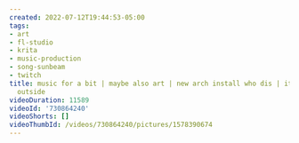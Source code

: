 ```yaml
---
created: 2022-07-12T19:44:53-05:00
tags:
- art
- fl-studio
- krita
- music-production
- song-sunbeam
- twitch
title: music for a bit | maybe also art | new arch install who dis | it's hot as heck
  outside
videoDuration: 11589
videoId: '730864240'
videoShorts: []
videoThumbId: /videos/730864240/pictures/1578390674
---
```

